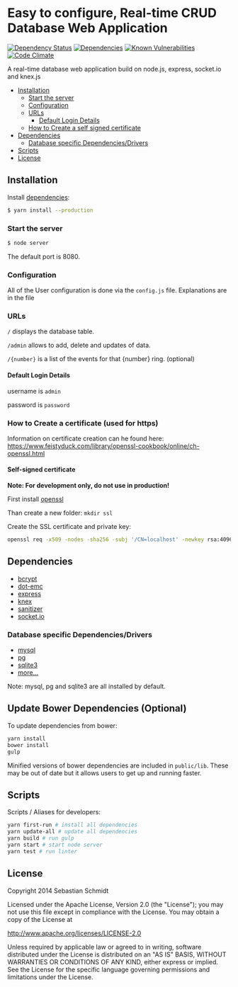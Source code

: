 # Easy to configure, Real-time CRUD Database Web Application
[![Dependency Status](https://gemnasium.com/publicarray/Real-time-CRUD.svg)](https://gemnasium.com/publicarray/Real-time-CRUD)
[![Dependencies](https://david-dm.org/publicarray/Real-time-CRUD.svg)](https://david-dm.org/publicarray/Real-time-CRUD)
[![Known Vulnerabilities](https://snyk.io/test/github/publicarray/Real-time-CRUD/badge.svg)](https://snyk.io/test/github/publicarray/Real-time-CRUD)
[![Code Climate](https://codeclimate.com/github/publicarray/Real-time-CRUD/badges/gpa.svg)](https://codeclimate.com/github/publicarray/Real-time-CRUD)

A real-time database web application build on node.js, express, socket.io and knex.js

* [Installation](#installation)
  * [Start the server](#start-the-server)
  * [Configuration](#configuration)
  * [URLs](#urls)
    * [Default Login Details](#default-login-details)
  * [How to Create a self signed certificate](#how-to-create-a-self-signed-certificate)
* [Dependencies](#dependencies)
  * [Database specific Dependencies/Drivers](#database-specific-dependenciesdrivers)
* [Scripts](#scripts)
* [License](#license)

## Installation
Install [dependencies](#dependencies):

```bash
$ yarn install --production
```

### Start the server

```bash
$ node server
```

The default port is 8080.

### Configuration
All of the User configuration is done via the `config.js` file. Explanations are in the file

### URLs
`/` displays the database table.

`/admin` allows to add, delete and updates of data.

`/{number}` is a list of the events for that {number} ring. (optional)

#### Default Login Details
username is `admin`

password is `password`

### How to Create a certificate (used for https)

Information on certificate creation can he found here: https://www.feistyduck.com/library/openssl-cookbook/online/ch-openssl.html

#### Self-signed certificate

**Note: For development only, do not use in production!**

First install [openssl](https://www.openssl.org/)

Than create a new folder: `mkdir ssl`

Create the SSL certificate and private key:

```bash
openssl req -x509 -nodes -sha256 -subj '/CN=localhost' -newkey rsa:4096 -keyout ssl/key.pem -out ssl/cert.pem -days 365
```

## Dependencies
- [bcrypt](https://www.npmjs.org/package/bcrypt)
- [dot-emc](https://www.npmjs.org/package/dot-emc)
- [express](https://www.npmjs.org/package/express)
- [knex](https://www.npmjs.org/package/knex)
- [sanitizer](https://www.npmjs.org/package/sanitizer)
- [socket.io](https://www.npmjs.org/package/socket.io)

### Database specific Dependencies/Drivers
- [mysql](https://www.npmjs.org/package/mysql)
- [pg](https://www.npmjs.org/package/pg)
- [sqlite3](https://www.npmjs.org/package/sqlite3)
- [more...](http://knexjs.org/#Installation-node)

Note: mysql, pg and sqlite3 are all installed by default.

## Update Bower Dependencies (Optional)

To update dependencies from bower:

```bash
yarn install
bower install
gulp
```

Minified versions of bower dependencies are included in `public/lib`. These may be out of date but it allows users to get up and running faster.

## Scripts

Scripts / Aliases for developers:

```bash
yarn first-run # install all dependencies
yarn update-all # update all dependencies
yarn build # run gulp
yarn start # start node server
yarn test # run linter
```

## License
Copyright 2014 Sebastian Schmidt

 Licensed under the Apache License, Version 2.0 (the "License");
 you may not use this file except in compliance with the License. You may obtain a copy of the License at

 http://www.apache.org/licenses/LICENSE-2.0

 Unless required by applicable law or agreed to in writing, software distributed under the License is distributed on an "AS IS" BASIS, WITHOUT WARRANTIES OR CONDITIONS OF ANY KIND, either express or implied. See the License for the specific language governing permissions and limitations under the License.
